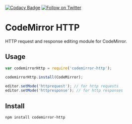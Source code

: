 [![Codacy Badge](https://api.codacy.com/project/badge/Grade/ae41749f8e4f44fc97e8e49f1f3c7e4a)](https://www.codacy.com/app/Websecurify/node-codemirror-http?utm_source=github.com&amp;utm_medium=referral&amp;utm_content=websecurify/node-codemirror-http&amp;utm_campaign=Badge_Grade)
[![Follow on Twitter](https://img.shields.io/twitter/follow/websecurify.svg?logo=twitter)](https://twitter.com/websecurify)

# CodeMirror HTTP

HTTP request and response editing module for CodeMirror.

## Usage

```js
var codemirrorHttp = require('codemirror-http');

codemirrorHttp.install(CodeMirror);

editor.setMode('httprequest'); // for http requests
editor.setMode('httpresponse'); // for http responses
```

## Install

	npm install codemirror-http
